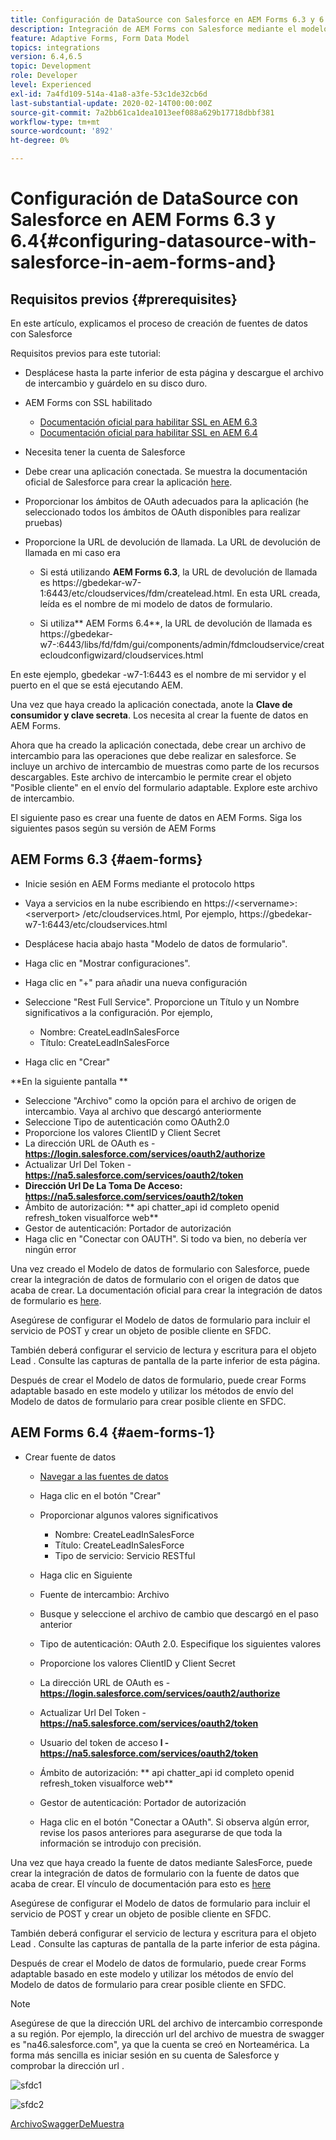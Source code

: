 ```yaml
---
title: Configuración de DataSource con Salesforce en AEM Forms 6.3 y 6.4
description: Integración de AEM Forms con Salesforce mediante el modelo de datos de formulario
feature: Adaptive Forms, Form Data Model
topics: integrations
version: 6.4,6.5
topic: Development
role: Developer
level: Experienced
exl-id: 7a4fd109-514a-41a8-a3fe-53c1de32cb6d
last-substantial-update: 2020-02-14T00:00:00Z
source-git-commit: 7a2bb61ca1dea1013eef088a629b17718dbbf381
workflow-type: tm+mt
source-wordcount: '892'
ht-degree: 0%

---
```


# Configuración de DataSource con Salesforce en AEM Forms 6.3 y 6.4{#configuring-datasource-with-salesforce-in-aem-forms-and}

## Requisitos previos {#prerequisites}

En este artículo, explicamos el proceso de creación de fuentes de datos con Salesforce

Requisitos previos para este tutorial:

* Desplácese hasta la parte inferior de esta página y descargue el archivo de intercambio y guárdelo en su disco duro.
* AEM Forms con SSL habilitado

   * [Documentación oficial para habilitar SSL en AEM 6.3](https://helpx.adobe.com/experience-manager/6-3/sites/administering/using/ssl-by-default.html)
   * [Documentación oficial para habilitar SSL en AEM 6.4](https://helpx.adobe.com/experience-manager/6-4/sites/administering/using/ssl-by-default.html)

* Necesita tener la cuenta de Salesforce
* Debe crear una aplicación conectada. Se muestra la documentación oficial de Salesforce para crear la aplicación [here](https://help.salesforce.com/articleView?id=connected_app_create.htm&amp;type=0).
* Proporcionar los ámbitos de OAuth adecuados para la aplicación (he seleccionado todos los ámbitos de OAuth disponibles para realizar pruebas)
* Proporcione la URL de devolución de llamada. La URL de devolución de llamada en mi caso era

   * Si está utilizando **AEM Forms 6.3**, la URL de devolución de llamada es https://gbedekar-w7-1:6443/etc/cloudservices/fdm/createlead.html. En esta URL creada, leída es el nombre de mi modelo de datos de formulario.

   * Si utiliza** AEM Forms 6.4**, la URL de devolución de llamada es https://gbedekar-w7-:6443/libs/fd/fdm/gui/components/admin/fdmcloudservice/createcloudconfigwizard/cloudservices.html

En este ejemplo, gbedekar -w7-1:6443 es el nombre de mi servidor y el puerto en el que se está ejecutando AEM.

Una vez que haya creado la aplicación conectada, anote la **Clave de consumidor y clave secreta**. Los necesita al crear la fuente de datos en AEM Forms.

Ahora que ha creado la aplicación conectada, debe crear un archivo de intercambio para las operaciones que debe realizar en salesforce. Se incluye un archivo de intercambio de muestras como parte de los recursos descargables. Este archivo de intercambio le permite crear el objeto &quot;Posible cliente&quot; en el envío del formulario adaptable. Explore este archivo de intercambio.

El siguiente paso es crear una fuente de datos en AEM Forms. Siga los siguientes pasos según su versión de AEM Forms

## AEM Forms 6.3 {#aem-forms}

* Inicie sesión en AEM Forms mediante el protocolo https
* Vaya a servicios en la nube escribiendo en https://&lt;servername>:&lt;serverport> /etc/cloudservices.html, Por ejemplo, https://gbedekar-w7-1:6443/etc/cloudservices.html
* Desplácese hacia abajo hasta &quot;Modelo de datos de formulario&quot;.
* Haga clic en &quot;Mostrar configuraciones&quot;.
* Haga clic en &quot;+&quot; para añadir una nueva configuración
* Seleccione &quot;Rest Full Service&quot;. Proporcione un Título y un Nombre significativos a la configuración. Por ejemplo,

   * Nombre: CreateLeadInSalesForce
   * Título: CreateLeadInSalesForce

* Haga clic en &quot;Crear&quot;

**En la siguiente pantalla **

* Seleccione &quot;Archivo&quot; como la opción para el archivo de origen de intercambio. Vaya al archivo que descargó anteriormente
* Seleccione Tipo de autenticación como OAuth2.0
* Proporcione los valores ClientID y Client Secret
* La dirección URL de OAuth es - **https://login.salesforce.com/services/oauth2/authorize**
* Actualizar Url Del Token - **https://na5.salesforce.com/services/oauth2/token**
* **Dirección Url De La Toma De Acceso: https://na5.salesforce.com/services/oauth2/token**
* Ámbito de autorización: ** api chatter_api id completo openid refresh_token visualforce web**
* Gestor de autenticación: Portador de autorización
* Haga clic en &quot;Conectar con OAUTH&quot;. Si todo va bien, no debería ver ningún error

Una vez creado el Modelo de datos de formulario con Salesforce, puede crear la integración de datos de formulario con el origen de datos que acaba de crear. La documentación oficial para crear la integración de datos de formulario es [here](https://helpx.adobe.com/aem-forms/6-3/data-integration.html).

Asegúrese de configurar el Modelo de datos de formulario para incluir el servicio de POST y crear un objeto de posible cliente en SFDC.

También deberá configurar el servicio de lectura y escritura para el objeto Lead . Consulte las capturas de pantalla de la parte inferior de esta página.

Después de crear el Modelo de datos de formulario, puede crear Forms adaptable basado en este modelo y utilizar los métodos de envío del Modelo de datos de formulario para crear posible cliente en SFDC.

## AEM Forms 6.4 {#aem-forms-1}

* Crear fuente de datos

   * [Navegar a las fuentes de datos](http://localhost:4502/libs/fd/fdm/gui/components/admin/fdmcloudservice/fdm.html/conf/global)

   * Haga clic en el botón &quot;Crear&quot;
   * Proporcionar algunos valores significativos

      * Nombre: CreateLeadInSalesForce
      * Título: CreateLeadInSalesForce
      * Tipo de servicio: Servicio RESTful
   * Haga clic en Siguiente
   * Fuente de intercambio: Archivo
   * Busque y seleccione el archivo de cambio que descargó en el paso anterior
   * Tipo de autenticación: OAuth 2.0. Especifique los siguientes valores
   * Proporcione los valores ClientID y Client Secret
   * La dirección URL de OAuth es - **https://login.salesforce.com/services/oauth2/authorize**
   * Actualizar Url Del Token - **https://na5.salesforce.com/services/oauth2/token**
   * Usuario del token de acceso **l - https://na5.salesforce.com/services/oauth2/token**
   * Ámbito de autorización: ** api chatter_api id completo openid refresh_token visualforce web**
   * Gestor de autenticación: Portador de autorización
   * Haga clic en el botón &quot;Conectar a OAuth&quot;. Si observa algún error, revise los pasos anteriores para asegurarse de que toda la información se introdujo con precisión.


Una vez que haya creado la fuente de datos mediante SalesForce, puede crear la integración de datos de formulario con la fuente de datos que acaba de crear. El vínculo de documentación para esto es [here](https://helpx.adobe.com/experience-manager/6-4/forms/using/create-form-data-models.html)

Asegúrese de configurar el Modelo de datos de formulario para incluir el servicio de POST y crear un objeto de posible cliente en SFDC.

También deberá configurar el servicio de lectura y escritura para el objeto Lead . Consulte las capturas de pantalla de la parte inferior de esta página.

Después de crear el Modelo de datos de formulario, puede crear Forms adaptable basado en este modelo y utilizar los métodos de envío del Modelo de datos de formulario para crear posible cliente en SFDC.

>[!NOTE]
>
>Asegúrese de que la dirección URL del archivo de intercambio corresponde a su región. Por ejemplo, la dirección url del archivo de muestra de swagger es &quot;na46.salesforce.com&quot;, ya que la cuenta se creó en Norteamérica. La forma más sencilla es iniciar sesión en su cuenta de Salesforce y comprobar la dirección url .

![sfdc1](assets/sfdc1.gif)

![sfdc2](assets/sfdc2.png)

[ArchivoSwaggerDeMuestra](assets/swagger-sales-force-lead.json)
